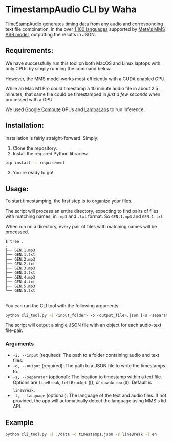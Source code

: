 # TimestampAudio CLI by Waha

[TimeStampAudio](https://timestampaudio.com) generates timing data from any audio and corresponding text file combination, in the over [1,100 languages](https://dl.fbaipublicfiles.com/mms/misc/language_coverage_mms.html) supported by [Meta's MMS ASR model](https://ai.meta.com/blog/multilingual-model-speech-recognition/), outputting the results in JSON.


## Requirements:

We have successfully run this tool on both MacOS and Linux laptops with only CPUs by simply running the command below.

However, the MMS model works most efficiently with a CUDA enabled GPU. 

While an Mac M1 Pro could timestamp a 10 minute audio file in about 2.5 minutes, that same file could be timestamped in _just a few seconds_ when processed with a GPU.

We used [Google Compute](https://cloud.google.com/compute/docs/gpus) GPUs and [LambaLabs](https://lambdalabs.com/) to run inference.


## Installation:

Installation is fairly straight-forward. Simply:

1. Clone the repository.
2. Install the required Python libraries:

```sh
pip install -r requirement
```
3. You're ready to go!


## Usage:

To start timestamping, the first step is to organize your files.

The script will process an entire directory, expecting to find pairs of files with matching names, in `.mp3` and `.txt` format. So `GEN.1.mp3` and `GEN.1.txt`


When run on a directory, every pair of files with matching names will be processed.


```
$ tree .
.
├── GEN.1.mp3
├── GEN.1.txt
├── GEN.2.mp3
├── GEN.2.txt
├── GEN.3.mp3
├── GEN.3.txt
├── GEN.4.mp3
├── GEN.4.txt
├── GEN.5.mp3
└── GEN.5.txt
```


\
You can run the CLI tool with the following arguments:

```sh
python cli_tool.py -i <input_folder> -o <output_file>.json [-s <separator>] [-l <language>]
```

The script will output a single JSON file with an object for each audio-text file-pair.


### Arguments

- `-i, --input` (required): The path to a folder containing audio and text files.
- `-o, --output` (required): The path to a JSON file to write the timestamps to.
- `-s, --separator` (optional): The location to timestamp within a text file. Options are `lineBreak`, `leftBracket` ([), or `downArrow` (⬇️). Default is `lineBreak`.
- `-l, --language` (optional): The language of the text and audio files. If not provided, the app will automatically detect the language using MMS's lid API.

## Example

```sh
python cli_tool.py -i ./data -o timestamps.json -s lineBreak -l en
```
